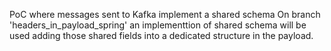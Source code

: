 PoC where messages sent to Kafka implement a shared schema
On branch 'headers_in_payload_spring' an implementtion of shared schema will be used adding those shared fields into a dedicated structure in the payload.
